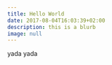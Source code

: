 ```yaml
---
title: Hello World
date: 2017-08-04T16:03:39+02:00
description: this is a blurb
image: null
---
```

yada yada
